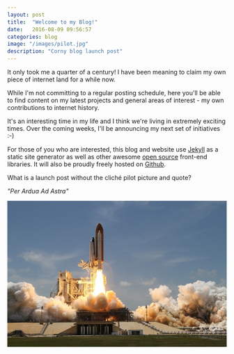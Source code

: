 ```yaml
---
layout: post
title:  "Welcome to my Blog!"
date:   2016-08-09 09:56:57
categories: blog
image: "/images/pilot.jpg"
description: "Corny blog launch post"
---
```

It only took me a quarter of a century! I have been meaning to claim my own piece 
of internet land for a while now.

While I'm not committing to a regular posting schedule, 
here you'll be able to find content on my latest projects 
and general areas of interest - my own contributions to internet history.

It's an interesting time in my life and I think we're living in extremely exciting times. 
Over the coming weeks, I'll be announcing my next set of initiatives :-)

For those of you who are interested, this blog and website use [Jekyll][jekyll] 
as a static site generator as well as other awesome [open source][open-source] 
front-end libraries. It will also be proudly freely hosted on [Github][github].

What is a launch post without the cliché pilot picture and quote?

<i>"Per Ardua Ad Astra"</i>

![post-image]

[post-image]: /images/pilot.jpg
[jekyll]:      http://jekyllrb.com
[open-source]: https://en.wikipedia.org/wiki/Open-source_software
[github]: https://github.com

